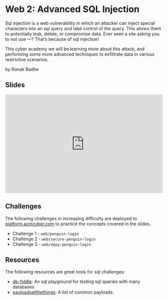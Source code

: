 # Web 2: Advanced SQL Injection

Sql injection is a web vulnerability in which an attacker can inject special characters into an sql query and take control of the query. This allows them to potentially leak, delete, or compromise data. Ever seen a site asking you to not use —? That’s because of sql injection!

This cyber academy we will be learning more about this attack, and performing some more advanced techniques to exfiltrate data in various restrictive scenarios.

by Ronak Badhe

## Slides

<iframe src="https://docs.google.com/presentation/d/e/2PACX-1vSrVDIfGB5B3tdB3w5VRJBax9x8D-Aoxywzv3PG4NiMhnXCPkqVzPxSSYs62tbjaBqVzuKZQgQSoeCn/embed?start=false&loop=false&delayms=3000" frameborder="0" width="100%" style="aspect-ratio: 16 / 10;" allowfullscreen="true" mozallowfullscreen="true" webkitallowfullscreen="true"></iframe>

## Challenges

The following challenges in increasing difficulty are deployed to [platform.acmcyber.com](https://platform.acmcyber.com) to practice the concepts covered in the slides.

- Challenge 1 - `web/penguin-login`
- Challenge 2 - `web/secure-penguin-login`
- Challenge 3 - `web/eepy-penguin-login`

## Resources

The following resources are great tools for sql challenges:

- [db-fiddle](https://www.db-fiddle.com/): An sql playground for testing sql queries with many databases.
- [payloadsallthethings](https://github.com/swisskyrepo/PayloadsAllTheThings/tree/master/SQL%20Injection): A list of common payloads.
